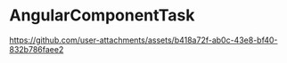 # AngularComponentTask



https://github.com/user-attachments/assets/b418a72f-ab0c-43e8-bf40-832b786faee2

